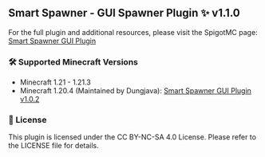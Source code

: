 ## Smart Spawner - GUI Spawner Plugin ✨ v1.1.0
For the full plugin and additional resources, please visit the SpigotMC page: [Smart Spawner GUI Plugin](https://www.spigotmc.org/resources/smart-spawner-gui-spawner-plugin%E2%9C%A8-1-21-1-21-3-%EF%B8%8F.120743/)

### 🛠️ Supported Minecraft Versions
- Minecraft 1.21 - 1.21.3
- Minecraft 1.20.4 (Maintained by Dungjava): [Smart Spawner GUI Plugin v1.0.2](https://github.com/mclunarsmp/Smart-Spawner-Plugin)

### 📜 License
This plugin is licensed under the CC BY-NC-SA 4.0 License. Please refer to the LICENSE file for details.